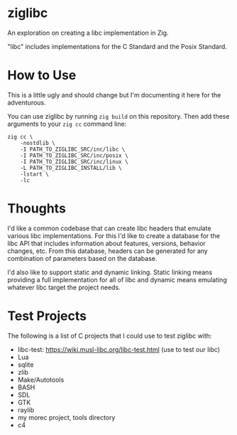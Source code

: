 # ziglibc

An exploration on creating a libc implementation in Zig.

"libc" includes implementations for the C Standard and the Posix Standard.

# How to Use

This is a little ugly and should change but I'm documenting it here for the adventurous.

You can use ziglibc by running `zig build` on this repository.  Then add these arguments
to your `zig cc` command line:

```
zig cc \
    -nostdlib \
    -I PATH_TO_ZIGLIBC_SRC/inc/libc \
    -I PATH_TO_ZIGLIBC_SRC/inc/posix \
    -I PATH_TO_ZIGLIBC_SRC/inc/linux \
    -L PATH_TO_ZIGLIBC_INSTALL/lib \
    -lstart \
    -lc
```

# Thoughts

I'd like a common codebase that can create libc headers that emulate various libc implementations.
For this I'd like to create a database for the libc API that includes information about features,
versions, behavior changes, etc.  From this database, headers can be generated for any combination
of parameters based on the database.

I'd also like to support static and dynamic linking.  Static linking means providing a full
implementation for all of libc and dynamic means emulating whatever libc target the project needs.

# Test Projects

The following is a list of C projects that I could use to test ziglibc with:

* libc-test: https://wiki.musl-libc.org/libc-test.html (use to test our libc)
* Lua
* sqlite
* zlib
* Make/Autotools
* BASH
* SDL
* GTK
* raylib
* my morec project, tools directory
* c4
